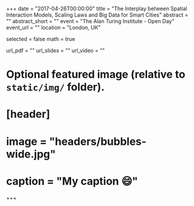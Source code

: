 +++
date = "2017-04-26T00:00:00"
title = "The Interplay between Spatial Interaction Models, Scaling Laws and Big Data for Smart Cities"
abstract = ""
abstract_short = ""
event = "The Alan Turing Institute - Open Day"
event_url = ""
location = "London, UK"

selected = false
math = true

url_pdf = ""
url_slides = ""
url_video = ""

# Optional featured image (relative to `static/img/` folder).
# [header]
# image = "headers/bubbles-wide.jpg"
# caption = "My caption :smile:"

+++

